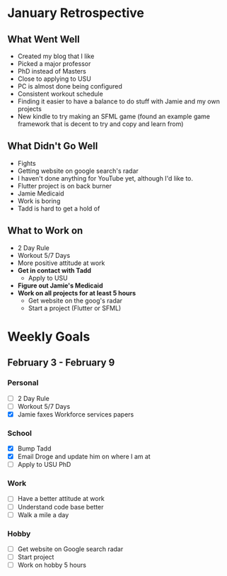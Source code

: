 # January Retrospective
## What Went Well
* Created my blog that I like
* Picked a major professor
* PhD instead of Masters
* Close to applying to USU
* PC is almost done being configured
* Consistent workout schedule
* Finding it easier to have a balance to do stuff with Jamie and my own projects
* New kindle to try making an SFML game (found an example game framework that is decent to try and copy and learn from)

## What Didn't Go Well
* Fights
* Getting website on google search's radar
* I haven't done anything for YouTube yet, although I'd like to.
* Flutter project is on back burner
* Jamie Medicaid
* Work is boring
* Tadd is hard to get a hold of

## What to Work on
* 2 Day Rule
* Workout 5/7 Days
* More positive attitude at work
* **Get in contact with Tadd**
	* Apply to USU 
* **Figure out Jamie's Medicaid**
* **Work on all projects for at least 5 hours**
	* Get website on the goog's radar
	* Start a project (Flutter or SFML)
	
# Weekly Goals

## February 3 - February 9 
### Personal
- [ ] 2 Day Rule
- [ ] Workout 5/7 Days
- [X] Jamie faxes Workforce services papers

### School
- [X] Bump Tadd
- [X] Email Droge and update him on where I am at
- [ ] Apply to USU PhD

### Work
- [ ] Have a better attitude at work
- [ ] Understand code base better
- [ ] Walk a mile a day

### Hobby
- [ ] Get website on Google search radar
- [ ] Start project
- [ ] Work on hobby 5 hours
